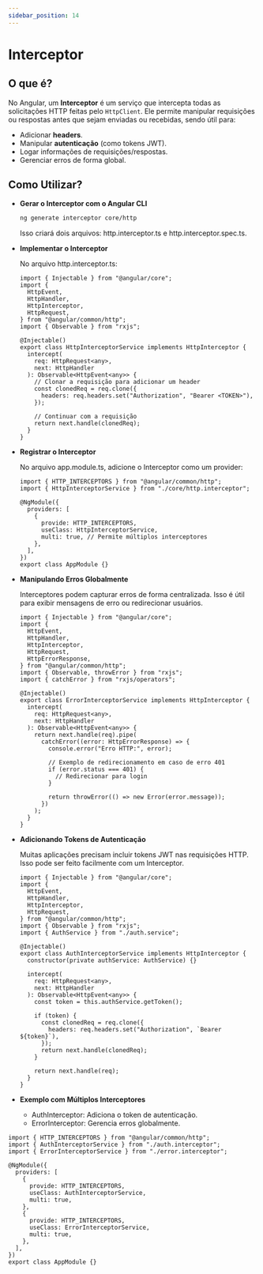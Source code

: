 ```yaml
---
sidebar_position: 14
---
```


# Interceptor

## O que é?

No Angular, um **Interceptor** é um serviço que intercepta todas as solicitações HTTP feitas pelo `HttpClient`. Ele permite manipular requisições ou respostas antes que sejam enviadas ou recebidas, sendo útil para:

- Adicionar **headers**.
- Manipular **autenticação** (como tokens JWT).
- Logar informações de requisições/respostas.
- Gerenciar erros de forma global.

## Como Utilizar?

- **Gerar o Interceptor com o Angular CLI**

  ```bash
  ng generate interceptor core/http
  ```

  Isso criará dois arquivos: http.interceptor.ts e http.interceptor.spec.ts.

- **Implementar o Interceptor**

  No arquivo http.interceptor.ts:

  ```tsx showLineNumbers  title="http.interceptor.ts"
  import { Injectable } from "@angular/core";
  import {
    HttpEvent,
    HttpHandler,
    HttpInterceptor,
    HttpRequest,
  } from "@angular/common/http";
  import { Observable } from "rxjs";

  @Injectable()
  export class HttpInterceptorService implements HttpInterceptor {
    intercept(
      req: HttpRequest<any>,
      next: HttpHandler
    ): Observable<HttpEvent<any>> {
      // Clonar a requisição para adicionar um header
      const clonedReq = req.clone({
        headers: req.headers.set("Authorization", "Bearer <TOKEN>"),
      });

      // Continuar com a requisição
      return next.handle(clonedReq);
    }
  }
  ```

- **Registrar o Interceptor**

  No arquivo app.module.ts, adicione o Interceptor como um provider:

  ```tsx showLineNumbers title="app.module.ts"
  import { HTTP_INTERCEPTORS } from "@angular/common/http";
  import { HttpInterceptorService } from "./core/http.interceptor";

  @NgModule({
    providers: [
      {
        provide: HTTP_INTERCEPTORS,
        useClass: HttpInterceptorService,
        multi: true, // Permite múltiplos interceptores
      },
    ],
  })
  export class AppModule {}
  ```

- **Manipulando Erros Globalmente**

  Interceptores podem capturar erros de forma centralizada. Isso é útil para exibir mensagens de erro ou redirecionar usuários.

  ```tsx showLineNumbers title="error.interceptor.ts"
  import { Injectable } from "@angular/core";
  import {
    HttpEvent,
    HttpHandler,
    HttpInterceptor,
    HttpRequest,
    HttpErrorResponse,
  } from "@angular/common/http";
  import { Observable, throwError } from "rxjs";
  import { catchError } from "rxjs/operators";

  @Injectable()
  export class ErrorInterceptorService implements HttpInterceptor {
    intercept(
      req: HttpRequest<any>,
      next: HttpHandler
    ): Observable<HttpEvent<any>> {
      return next.handle(req).pipe(
        catchError((error: HttpErrorResponse) => {
          console.error("Erro HTTP:", error);

          // Exemplo de redirecionamento em caso de erro 401
          if (error.status === 401) {
            // Redirecionar para login
          }

          return throwError(() => new Error(error.message));
        })
      );
    }
  }
  ```

- **Adicionando Tokens de Autenticação**

  Muitas aplicações precisam incluir tokens JWT nas requisições HTTP. Isso pode ser feito facilmente com um Interceptor.

  ```tsx showLineNumbers title="auth.interceptor.ts"
  import { Injectable } from "@angular/core";
  import {
    HttpEvent,
    HttpHandler,
    HttpInterceptor,
    HttpRequest,
  } from "@angular/common/http";
  import { Observable } from "rxjs";
  import { AuthService } from "./auth.service";

  @Injectable()
  export class AuthInterceptorService implements HttpInterceptor {
    constructor(private authService: AuthService) {}

    intercept(
      req: HttpRequest<any>,
      next: HttpHandler
    ): Observable<HttpEvent<any>> {
      const token = this.authService.getToken();

      if (token) {
        const clonedReq = req.clone({
          headers: req.headers.set("Authorization", `Bearer ${token}`),
        });
        return next.handle(clonedReq);
      }

      return next.handle(req);
    }
  }
  ```

- **Exemplo com Múltiplos Interceptores**

  - AuthInterceptor: Adiciona o token de autenticação.
  - ErrorInterceptor: Gerencia erros globalmente.

```tsx showLineNumbers title="app.module.ts"
import { HTTP_INTERCEPTORS } from "@angular/common/http";
import { AuthInterceptorService } from "./auth.interceptor";
import { ErrorInterceptorService } from "./error.interceptor";

@NgModule({
  providers: [
    {
      provide: HTTP_INTERCEPTORS,
      useClass: AuthInterceptorService,
      multi: true,
    },
    {
      provide: HTTP_INTERCEPTORS,
      useClass: ErrorInterceptorService,
      multi: true,
    },
  ],
})
export class AppModule {}
```
